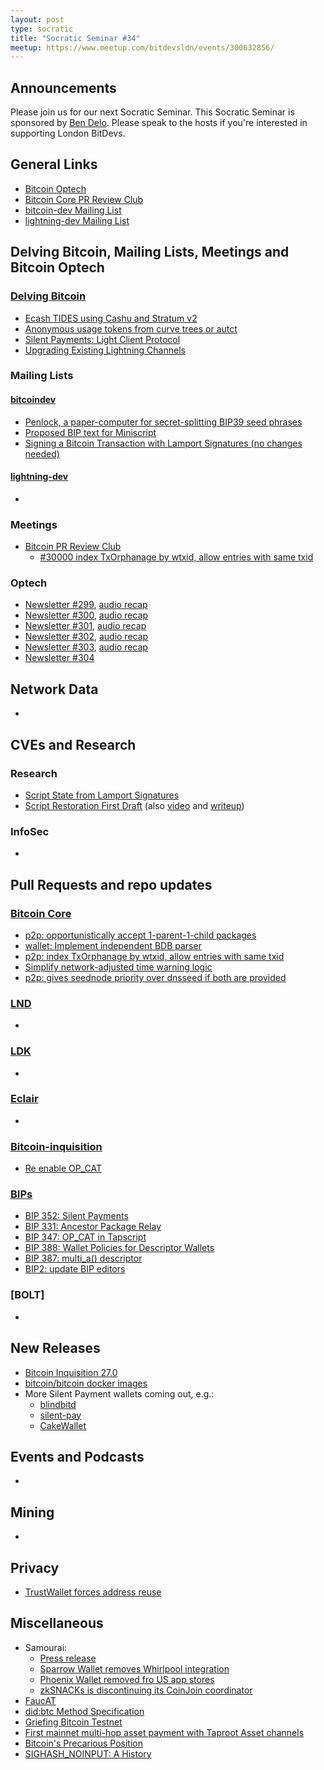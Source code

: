 ```yaml
---
layout: post
type: socratic
title: "Socratic Seminar #34"
meetup: https://www.meetup.com/bitdevsldn/events/300632856/
---
```


## Announcements

Please join us for our next Socratic Seminar. This Socratic Seminar is sponsored by [Ben Delo](https://twitter.com/bendelo).
Please speak to the hosts if you're interested in supporting London BitDevs.

## General Links

* [Bitcoin Optech](https://bitcoinops.org)
* [Bitcoin Core PR Review Club](https://bitcoincore.reviews)
* [bitcoin-dev Mailing List](https://lists.linuxfoundation.org/pipermail/bitcoin-dev)
* [lightning-dev Mailing List](https://lists.linuxfoundation.org/pipermail/lightning-dev)

## Delving Bitcoin, Mailing Lists, Meetings and Bitcoin Optech
### [Delving Bitcoin](https://delvingbitcoin.org/)
- [Ecash TIDES using Cashu and Stratum v2](https://delvingbitcoin.org/t/ecash-tides-using-cashu-and-stratum-v2/)
- [Anonymous usage tokens from curve trees or autct](https://delvingbitcoin.org/t/anonymous-usage-tokens-from-curve-trees-or-autct/)
- [Silent Payments: Light Client Protocol](https://delvingbitcoin.org/t/silent-payments-light-client-protocol/)
- [Upgrading Existing Lightning Channels](https://delvingbitcoin.org/t/upgrading-existing-lightning-channels/)

### Mailing Lists
#### [bitcoindev](https://groups.google.com/g/bitcoindev)
- [Penlock, a paper-computer for secret-splitting BIP39 seed phrases](https://groups.google.com/g/bitcoindev/c/Ta2ooUpNIyA)
- [Proposed BIP text for Miniscript](https://groups.google.com/g/bitcoindev/c/wA-dW4t5BEY)
- [Signing a Bitcoin Transaction with Lamport Signatures (no changes needed)](https://groups.google.com/g/bitcoindev/c/mR53go5gHIk)

#### [lightning-dev](https://lists.linuxfoundation.org/pipermail/lightning-dev)
-

### Meetings
- [Bitcoin PR Review Club](https://bitcoincore.reviews)
  - [#30000 index TxOrphanage by wtxid, allow entries with same txid](https://bitcoincore.reviews/30000)

### Optech
- [Newsletter #299](https://bitcoinops.org/en/newsletters/2024/04/24/), [audio recap](https://bitcoinops.org/en/podcast/2024/04/25/)
- [Newsletter #300](https://bitcoinops.org/en/newsletters/2024/05/01/), [audio recap](https://bitcoinops.org/en/podcast/2024/05/02/)
- [Newsletter #301](https://bitcoinops.org/en/newsletters/2024/05/08/), [audio recap](https://bitcoinops.org/en/podcast/2024/05/09/)
- [Newsletter #302](https://bitcoinops.org/en/newsletters/2024/05/15/), [audio recap](https://bitcoinops.org/en/podcast/2024/05/16/)
- [Newsletter #303](https://bitcoinops.org/en/newsletters/2024/05/17/), [audio recap](https://bitcoinops.org/en/podcast/2024/05/21/)
- [Newsletter #304](https://bitcoinops.org/en/newsletters/2024/05/24/)

## Network Data
-

## CVEs and Research
### Research
- [Script State from Lamport Signatures](https://bitcoinmagazine.com/technical/script-state-from-lamport-signatures-)
- [Script Restoration First Draft](https://github.com/rustyrussell/bips/pull/1) (also [video](https://www.youtube.com/watch?v=rSp8918HLnA) and [writeup](https://x.com/reardencode/status/1788074956225651060))

### InfoSec
-

## Pull Requests and repo updates
### [Bitcoin Core](https://github.com/bitcoin/bitcoin)
<!--- Link to query merged PRs since YYYY-MM-DD sorted by descending activity: https://github.com/bitcoin/bitcoin/pulls?page=1&q=is%3Apr+is%3Aclosed+merged%3A%3EYYYY-MM-DD+sort%3Acomments-desc -->
- [p2p: opportunistically accept 1-parent-1-child packages](https://github.com/bitcoin/bitcoin/pull/28970)
- [wallet: Implement independent BDB parser](https://github.com/bitcoin/bitcoin/pull/26606)
- [p2p: index TxOrphanage by wtxid, allow entries with same txid](https://github.com/bitcoin/bitcoin/pull/30000)
- [Simplify network-adjusted time warning logic](https://github.com/bitcoin/bitcoin/pull/29623)
- [p2p: gives seednode priority over dnsseed if both are provided](https://github.com/bitcoin/bitcoin/pull/28016)


### [LND](https://github.com/lightningnetwork/lnd)
-

### [LDK](https://github.com/lightningdevkit/rust-lightning)
-

### [Eclair](https://github.com/ACINQ/eclair)
-

### [Bitcoin-inquisition](https://github.com/bitcoin-inquisition/bitcoin)
- [Re enable OP_CAT](https://github.com/bitcoin-inquisition/bitcoin/pull/39)

### [BIPs](https://github.com/bitcoin/bips)
- [BIP 352: Silent Payments](https://github.com/bitcoin/bips/pull/1458)
- [BIP 331: Ancestor Package Relay](https://github.com/bitcoin/bips/pull/1382)
- [BIP 347: OP\_CAT in Tapscript](https://github.com/bitcoin/bips/pull/1525)
- [BIP 388: Wallet Policies for Descriptor Wallets](https://github.com/bitcoin/bips/pull/1389)
- [BIP 387: multi\_a() descriptor](https://github.com/bitcoin/bips/pull/1567)
- [BIP2: update BIP editors](https://github.com/bitcoin/bips/pull/1573)

### [BOLT]
-

## New Releases
- [Bitcoin Inquisition 27.0](https://github.com/bitcoin-inquisition/bitcoin/releases/tag/v27.0-inq)
- [bitcoin/bitcoin docker images](https://github.com/willcl-ark/bitcoin-core-docker)
- More Silent Payment wallets coming out, e.g.:
  - [blindbitd](https://x.com/setor_bl/status/1787557728015012279)
  - [silent-pay](https://x.com/bitshala_org/status/1788594877250367605)
  - [CakeWallet](https://x.com/cakewallet/status/1791500775262437396)

## Events and Podcasts
-

## Mining
-

## Privacy
- [TrustWallet forces address reuse](https://x.com/TheBlueMatt/status/1787192996854710772)

## Miscellaneous
- Samourai:
  - [Press release](https://www.justice.gov/usao-sdny/pr/founders-and-ceo-cryptocurrency-mixing-service-arrested-and-charged-money-laundering)
  - [Sparrow Wallet removes Whirlpool integration](https://x.com/SparrowWallet/status/1783513555469242400)
  - [Phoenix Wallet removed fro US app stores](https://x.com/PhoenixWallet/status/1783878658014249027)
  - [zkSNACKs is discontinuing its CoinJoin coordinator](https://official.shop/wasabi-wallet-stops-bitcoin-coinjoin-feature/)
- [FaucAT](https://x.com/theStack/status/1786450748886368441)
- [did:btc Method Specification](https://microstrategy.github.io/did-btc-spec/)
- [Griefing Bitcoin Testnet](https://blog.lopp.net/griefing-bitcoin-testnet/)
- [First mainnet multi-hop asset payment with Taproot Asset channels](https://x.com/roasbeef/status/1788624974728790471)
- [Bitcoin's Precarious Position](https://bluematt.bitcoin.ninja/2024/05/11/bitcoins-precarious-position/)
- [SIGHASH_NOINPUT: A History](https://x.com/bergealex4/status/1786933357575606594)